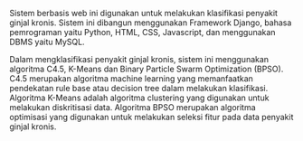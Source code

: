 Sistem berbasis web ini digunakan untuk melakukan klasifikasi penyakit ginjal kronis. Sistem ini dibangun menggunakan Framework Django, bahasa pemrograman yaitu Python, HTML, CSS, Javascript, dan menggunakan DBMS yaitu MySQL.

Dalam mengklasifikasi penyakit ginjal kronis, sistem ini menggunakan algoritma C4.5, K-Means dan Binary Particle Swarm Optimization (BPSO). C4.5 merupakan algoritma machine learning yang memanfaatkan pendekatan rule base atau decision tree dalam melakukan klasifikasi. Algoritma K-Means adalah algoritma clustering yang digunakan untuk melakukan diskritisasi data. Algoritma BPSO merupakan algoritma optimisasi yang digunakan untuk melakukan seleksi fitur pada data penyakit ginjal kronis. 

